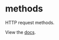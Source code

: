 
# methods

HTTP request methods.

View the [docs][].

[docs]: http://godoc.org/github.com/go-libs/methods

